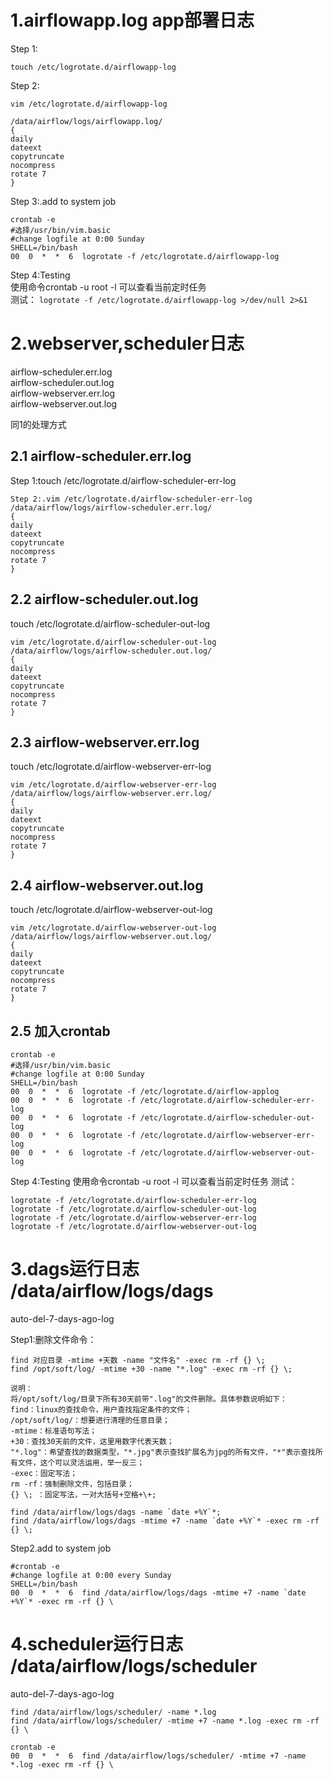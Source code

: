 # 1.airflowapp.log app部署日志
Step 1:
```
touch /etc/logrotate.d/airflowapp-log
```
Step 2:
```
vim /etc/logrotate.d/airflowapp-log 
 
/data/airflow/logs/airflowapp.log/
{
daily
dateext
copytruncate
nocompress
rotate 7 
}
``` 

Step 3:.add to system job  
``` 
crontab -e 
#选择/usr/bin/vim.basic
#change logfile at 0:00 Sunday 
SHELL=/bin/bash
00  0  *  *  6  logrotate -f /etc/logrotate.d/airflowapp-log  
```
Step 4:Testing   
使用命令crontab -u root -l 可以查看当前定时任务  
测试： 
`logrotate -f /etc/logrotate.d/airflowapp-log >/dev/null 2>&1`


# 2.webserver,scheduler日志
airflow-scheduler.err.log  
airflow-scheduler.out.log  
airflow-webserver.err.log  
airflow-webserver.out.log  

同1的处理方式
## 2.1 airflow-scheduler.err.log
 
Step 1:touch /etc/logrotate.d/airflow-scheduler-err-log 
```
Step 2:.vim /etc/logrotate.d/airflow-scheduler-err-log  
/data/airflow/logs/airflow-scheduler.err.log/
{
daily
dateext
copytruncate
nocompress
rotate 7 
}
```
## 2.2 airflow-scheduler.out.log
touch /etc/logrotate.d/airflow-scheduler-out-log   
```
vim /etc/logrotate.d/airflow-scheduler-out-log    
/data/airflow/logs/airflow-scheduler.out.log/
{
daily
dateext
copytruncate
nocompress
rotate 7 
}
```
## 2.3 airflow-webserver.err.log
touch /etc/logrotate.d/airflow-webserver-err-log
```
vim /etc/logrotate.d/airflow-webserver-err-log  
/data/airflow/logs/airflow-webserver.err.log/
{
daily
dateext
copytruncate
nocompress
rotate 7 
}
```
## 2.4 airflow-webserver.out.log
touch /etc/logrotate.d/airflow-webserver-out-log 
```
vim /etc/logrotate.d/airflow-webserver-out-log  
/data/airflow/logs/airflow-webserver.out.log/
{
daily
dateext
copytruncate
nocompress
rotate 7 
}
```

## 2.5 加入crontab
```
crontab -e 
#选择/usr/bin/vim.basic
#change logfile at 0:00 Sunday 
SHELL=/bin/bash
00  0  *  *  6  logrotate -f /etc/logrotate.d/airflow-applog   
00  0  *  *  6  logrotate -f /etc/logrotate.d/airflow-scheduler-err-log  
00  0  *  *  6  logrotate -f /etc/logrotate.d/airflow-scheduler-out-log  
00  0  *  *  6  logrotate -f /etc/logrotate.d/airflow-webserver-err-log  
00  0  *  *  6  logrotate -f /etc/logrotate.d/airflow-webserver-out-log  
```


Step 4:Testing
使用命令crontab -u root -l 可以查看当前定时任务
测试：
```
logrotate -f /etc/logrotate.d/airflow-scheduler-err-log  
logrotate -f /etc/logrotate.d/airflow-scheduler-out-log  
logrotate -f /etc/logrotate.d/airflow-webserver-err-log  
logrotate -f /etc/logrotate.d/airflow-webserver-out-log  
```


# 3.dags运行日志  /data/airflow/logs/dags      
auto-del-7-days-ago-log  

Step1:删除文件命令：
```
find 对应目录 -mtime +天数 -name "文件名" -exec rm -rf {} \; 
find /opt/soft/log/ -mtime +30 -name "*.log" -exec rm -rf {} \;
```
```
说明：
将/opt/soft/log/目录下所有30天前带".log"的文件删除。具体参数说明如下：  
find：linux的查找命令，用户查找指定条件的文件；  
/opt/soft/log/：想要进行清理的任意目录；  
-mtime：标准语句写法；  
+30：查找30天前的文件，这里用数字代表天数；
"*.log"：希望查找的数据类型，"*.jpg"表示查找扩展名为jpg的所有文件，"*"表示查找所有文件，这个可以灵活运用，举一反三；
-exec：固定写法；
rm -rf：强制删除文件，包括目录；
{} \; ：固定写法，一对大括号+空格+\+; 
```
```
find /data/airflow/logs/dags -name `date +%Y`*; 
find /data/airflow/logs/dags -mtime +7 -name `date +%Y`* -exec rm -rf {} \;
```
 
Step2.add to system job  
```
#crontab -e
#change logfile at 0:00 every Sunday 
SHELL=/bin/bash
00  0  *  *  6  find /data/airflow/logs/dags -mtime +7 -name `date +%Y`* -exec rm -rf {} \ 
``` 
 


# 4.scheduler运行日志  /data/airflow/logs/scheduler     
auto-del-7-days-ago-log
```
find /data/airflow/logs/scheduler/ -name *.log  
find /data/airflow/logs/scheduler/ -mtime +7 -name *.log -exec rm -rf {} \ 

crontab -e 
00  0  *  *  6  find /data/airflow/logs/scheduler/ -mtime +7 -name *.log -exec rm -rf {} \  
```




